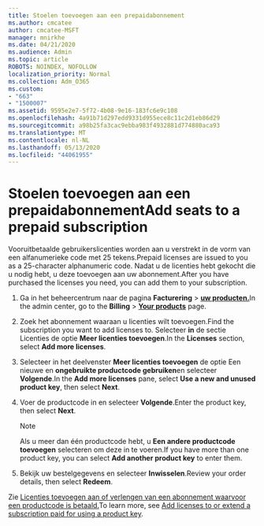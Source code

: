 ```yaml
---
title: Stoelen toevoegen aan een prepaidabonnement
ms.author: cmcatee
author: cmcatee-MSFT
manager: mnirkhe
ms.date: 04/21/2020
ms.audience: Admin
ms.topic: article
ROBOTS: NOINDEX, NOFOLLOW
localization_priority: Normal
ms.collection: Adm_O365
ms.custom:
- "663"
- "1500007"
ms.assetid: 9595e2e7-5f72-4b08-9e16-183fc6e9c108
ms.openlocfilehash: 4a91b71d297edd9331d955ece8c11c2d1eb86d29
ms.sourcegitcommit: a98b25fa3cac9ebba983f4932881d774880aca93
ms.translationtype: MT
ms.contentlocale: nl-NL
ms.lasthandoff: 05/13/2020
ms.locfileid: "44061955"
---
```

# <a name="add-seats-to-a-prepaid-subscription"></a><span data-ttu-id="fb1c5-102">Stoelen toevoegen aan een prepaidabonnement</span><span class="sxs-lookup"><span data-stu-id="fb1c5-102">Add seats to a prepaid subscription</span></span>

<span data-ttu-id="fb1c5-103">Vooruitbetaalde gebruikerslicenties worden aan u verstrekt in de vorm van een alfanumerieke code met 25 tekens.</span><span class="sxs-lookup"><span data-stu-id="fb1c5-103">Prepaid licenses are issued to you as a 25-character alphanumeric code.</span></span> <span data-ttu-id="fb1c5-104">Nadat u de licenties hebt gekocht die u nodig hebt, u deze toevoegen aan uw abonnement.</span><span class="sxs-lookup"><span data-stu-id="fb1c5-104">After you have purchased the licenses you need, you can add them to your subscription.</span></span> 

1. <span data-ttu-id="fb1c5-105">Ga in het beheercentrum naar de pagina **Facturering**  >  **[uw producten.](https://go.microsoft.com/fwlink/p/?linkid=842054)**</span><span class="sxs-lookup"><span data-stu-id="fb1c5-105">In the admin center, go to the **Billing** > **[Your products](https://go.microsoft.com/fwlink/p/?linkid=842054)** page.</span></span>

2. <span data-ttu-id="fb1c5-106">Zoek het abonnement waaraan u licenties wilt toevoegen.</span><span class="sxs-lookup"><span data-stu-id="fb1c5-106">Find the subscription you want to add licenses to.</span></span> <span data-ttu-id="fb1c5-107">Selecteer **in** de sectie Licenties de optie **Meer licenties toevoegen**.</span><span class="sxs-lookup"><span data-stu-id="fb1c5-107">In the **Licenses** section, select **Add more licenses**.</span></span>

3. <span data-ttu-id="fb1c5-108">Selecteer in het deelvenster **Meer licenties toevoegen** de optie Een nieuwe en **ongebruikte productcode gebruiken**en selecteer **Volgende**.</span><span class="sxs-lookup"><span data-stu-id="fb1c5-108">In the **Add more licenses** pane, select **Use a new and unused product key**, then select **Next**.</span></span>

4. <span data-ttu-id="fb1c5-109">Voer de productcode in en selecteer **Volgende**.</span><span class="sxs-lookup"><span data-stu-id="fb1c5-109">Enter the product key, then select **Next**.</span></span>

    > [!NOTE]
    > <span data-ttu-id="fb1c5-110">Als u meer dan één productcode hebt, u **Een andere productcode toevoegen** selecteren om deze in te voeren.</span><span class="sxs-lookup"><span data-stu-id="fb1c5-110">If you have more than one product key, you can select **Add another product key** to enter them.</span></span>

5. <span data-ttu-id="fb1c5-111">Bekijk uw bestelgegevens en selecteer **Inwisselen**.</span><span class="sxs-lookup"><span data-stu-id="fb1c5-111">Review your order details, then select **Redeem**.</span></span>

<span data-ttu-id="fb1c5-112">Zie [Licenties toevoegen aan of verlengen van een abonnement waarvoor een productcode is betaald.](https://docs.microsoft.com/office365/admin/misc/add-licenses-using-product-key)</span><span class="sxs-lookup"><span data-stu-id="fb1c5-112">To learn more, see [Add licenses to or extend a subscription paid for using a product key](https://docs.microsoft.com/office365/admin/misc/add-licenses-using-product-key).</span></span>